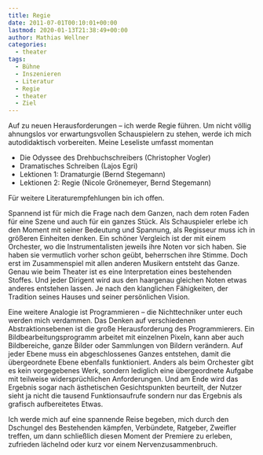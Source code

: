 ```yaml
---
title: Regie
date: 2011-07-01T00:10:01+00:00
lastmod: 2020-01-13T21:38:49+00:00
author: Mathias Wellner
categories:
  - theater
tags:
  - Bühne
  - Inszenieren
  - Literatur
  - Regie
  - theater
  - Ziel
---
```

Auf zu neuen Herausforderungen &ndash; ich werde Regie führen. Um nicht völlig ahnungslos vor erwartungsvollen Schauspielern zu stehen, werde ich mich autodidaktisch vorbereiten. Meine Leseliste umfasst momentan

  * Die Odyssee des Drehbuchschreibers (Christopher Vogler)
  * Dramatisches Schreiben (Lajos Egri)
  * Lektionen 1: Dramaturgie (Bernd Stegemann)
  * Lektionen 2: Regie (Nicole Grönemeyer, Bernd Stegemann)

Für weitere Literaturempfehlungen bin ich offen.

Spannend ist für mich die Frage nach dem Ganzen, nach dem roten Faden für eine Szene und auch für ein ganzes Stück. Als Schauspieler erlebe ich den Moment mit seiner Bedeutung und Spannung, als Regisseur muss ich in größeren Einheiten denken. Ein schöner Vergleich ist der mit einem Orchester, wo die Instrumentalisten jeweils ihre Noten vor sich haben. Sie haben sie vermutlich vorher schon geübt, beherrschen ihre Stimme. Doch erst im Zusammenspiel mit allen anderen Musikern entsteht das Ganze. Genau wie beim Theater ist es eine Interpretation eines bestehenden Stoffes. Und jeder Dirigent wird aus den haargenau gleichen Noten etwas anderes entstehen lassen. Je nach den klanglichen Fähigkeiten, der Tradition seines Hauses und seiner persönlichen Vision. 

Eine weitere Analogie ist Programmieren &ndash; die Nichttechniker unter euch werden mich verdammen. Das Denken auf verschiedenen Abstraktionsebenen ist die große Herausforderung des Programmierers. Ein Bildbearbeitungsprogramm arbeitet mit einzelnen Pixeln, kann aber auch Bildbereiche, ganze Bilder oder Sammlungen von Bildern verändern. Auf jeder Ebene muss ein abgeschlossenes Ganzes entstehen, damit die übergeordnete Ebene ebenfalls funktioniert. Anders als beim Orchester gibt es kein vorgegebenes Werk, sondern lediglich eine übergeordnete Aufgabe mit teilweise widersprüchlichen Anforderungen. Und am Ende wird das Ergebnis sogar nach ästhetischen Gesichtspunkten beurteilt, der Nutzer sieht ja nicht die tausend Funktionsaufrufe sondern nur das Ergebnis als grafisch aufbereitetes Etwas. 

Ich werde mich auf eine spannende Reise begeben, mich durch den Dschungel des Bestehenden kämpfen, Verbündete, Ratgeber, Zweifler treffen, um dann schließlich diesen Moment der Premiere zu erleben, zufrieden lächelnd oder kurz vor einem Nervenzusammenbruch.
